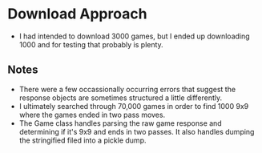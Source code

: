 # Download Approach

- I had intended to download 3000 games, but I ended up downloading 1000 and for testing that probably is plenty.

## Notes

- There were a few occassionally occurring errors that suggest the response objects are sometimes structured a little differently.
- I ultimately searched through 70,000 games in order to find 1000 9x9 where the games ended in two pass moves.
- The Game class handles parsing the raw game response and determining if it's 9x9 and ends in two passes. It also handles dumping the stringified filed into a pickle dump.

